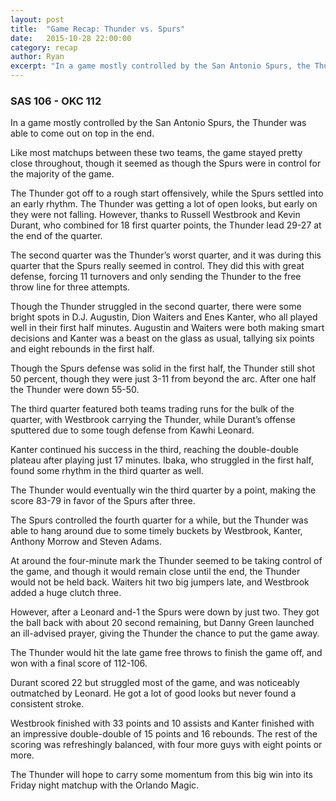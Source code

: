 ```yaml
---
layout: post
title:  "Game Recap: Thunder vs. Spurs"
date:   2015-10-28 22:00:00
category: recap
author: Ryan
excerpt: "In a game mostly controlled by the San Antonio Spurs, the Thunder was able to come out on top in the end..."
---
```


### SAS 106 - OKC 112

In a game mostly controlled by the San Antonio Spurs, the Thunder was able to come out on top in the end.

Like most matchups between these two teams, the game stayed pretty close throughout, though it seemed as though the Spurs were in control for the majority of the game. 

The Thunder got off to a rough start offensively, while the Spurs settled into an early rhythm. The Thunder was getting a lot of open looks, but early on they were not falling. However, thanks to Russell Westbrook and Kevin Durant, who combined for 18 first quarter points, the Thunder lead 29-27 at the end of the quarter. 

The second quarter was the Thunder’s worst quarter, and it was during this quarter that the Spurs really seemed in control. They did this with great defense, forcing 11 turnovers and only sending the Thunder to the free throw line for three attempts.

Though the Thunder struggled in the second quarter, there were some bright spots in D.J. Augustin, Dion Waiters and Enes Kanter, who all played well in their first half minutes. Augustin and Waiters were both making smart decisions and Kanter was a beast on the glass as usual, tallying six points and eight rebounds in the first half. 

Though the Spurs defense was solid in the first half, the Thunder still shot 50 percent, though they were just 3-11 from beyond the arc. After one half the Thunder were down 55-50.

The third quarter featured both teams trading runs for the bulk of the quarter, with Westbrook carrying the Thunder, while Durant’s offense sputtered due to some tough defense from Kawhi Leonard. 

Kanter continued his success in the third, reaching the double-double plateau after playing just 17 minutes. Ibaka, who struggled in the first half, found some rhythm in the third quarter as well. 

The Thunder would eventually win the third quarter by a point, making the score 83-79 in favor of the Spurs after three. 

The Spurs controlled the fourth quarter for a while, but the Thunder was able to hang around due to some timely buckets by Westbrook, Kanter, Anthony Morrow and Steven Adams.

At around the four-minute mark the Thunder seemed to be taking control of the game, and though it would remain close until the end, the Thunder would not be held back. Waiters hit two big jumpers late, and Westbrook added a huge clutch three. 

However, after a Leonard and-1 the Spurs were down by just two. They got the ball back with about 20 second remaining, but Danny Green launched an ill-advised prayer, giving the Thunder the chance to put the game away. 

The Thunder would hit the late game free throws to finish the game off, and won with a final score of 112-106. 

Durant scored 22 but struggled most of the game, and was noticeably outmatched by Leonard. He got a lot of good looks but never found a consistent stroke. 

Westbrook finished with 33 points and 10 assists and Kanter finished with an impressive double-double of 15 points and 16 rebounds. The rest of the scoring was refreshingly balanced, with four more guys with eight points or more. 

The Thunder will hope to carry some momentum from this big win into its Friday night matchup with the Orlando Magic. 
